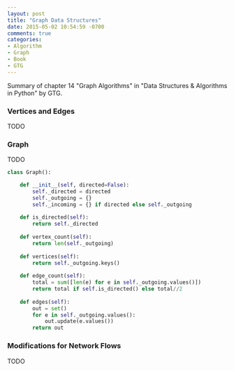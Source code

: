 ```yaml
---
layout: post
title: "Graph Data Structures"
date: 2015-05-02 10:54:59 -0700
comments: true
categories: 
- Algorithm
- Graph
- Book
- GTG
---
```


Summary of chapter 14 "Graph Algorithms" in "Data Structures & Algorithms in Python" by GTG.

<!--more-->

### Vertices and Edges

TODO

### Graph

TODO

``` python Graph
class Graph():

    def __init__(self, directed=False):
        self._directed = directed
        self._outgoing = {}
        self._incoming = {} if directed else self._outgoing
        
    def is_directed(self):
        return self._directed
        
    def vertex_count(self):
        return len(self._outgoing)
        
    def vertices(self):
        return self._outgoing.keys()
        
    def edge_count(self):
        total = sum([len(e) for e in self._outgoing.values()])
        return total if self.is_directed() else total//2
        
    def edges(self):
        out = set()
        for e in self._outgoing.values():
            out.update(e.values())
        return out
```

### Modifications for Network Flows

TODO